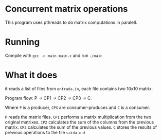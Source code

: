 # Concurrent matrix operations
This program uses pthreads to do matrix computations in paralell.

# Running
Compile with `gcc -o main main.c` and run `./main`

# What it does
it reads a list of files from `entrada.in`, each file contains two 10x10 matrix.


Program flow:
P -> CP1 -> CP2 -> CP3 -> C.

Where `P` is a producer, `CPX` are consumer-produces and `C` is a consumer.

`P` reads the matrix files.
`CP1` performs a matrix multiplication from the two original matrixes.
`CP2` calculates the sum of the columns from the previous matrix.
`CP3` calculates the sum of the previous values. 
`C` stores the results of previous operations to the file `saida.out`

